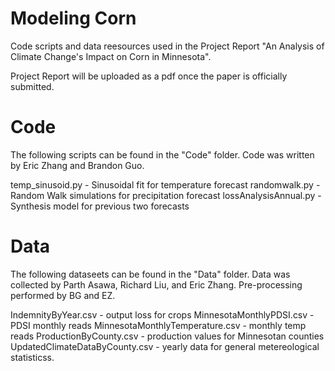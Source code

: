 # Modeling Corn

Code scripts and data reesources used in the Project Report "An Analysis of Climate Change's Impact on Corn in Minnesota". 

Project Report will be uploaded as a pdf once the paper is officially submitted. 

# Code
The following scripts can be found in the "Code" folder. Code was written by Eric Zhang and Brandon Guo.

temp_sinusoid.py - Sinusoidal fit for temperature forecast
randomwalk.py - Random Walk simulations for precipitation forecast
lossAnalysisAnnual.py - Synthesis model for previous two forecasts

# Data
The following dataseets can be found in the "Data" folder. Data was collected by Parth Asawa, Richard Liu, and Eric Zhang. Pre-processing performed by BG and EZ. 

IndemnityByYear.csv - output loss for crops
MinnesotaMonthlyPDSI.csv - PDSI monthly reads
MinnesotaMonthlyTemperature.csv - monthly temp reads
ProductionByCounty.csv - production values for Minnesotan counties
UpdatedClimateDataByCounty.csv - yearly data for general metereological statisticss. 































































































































































